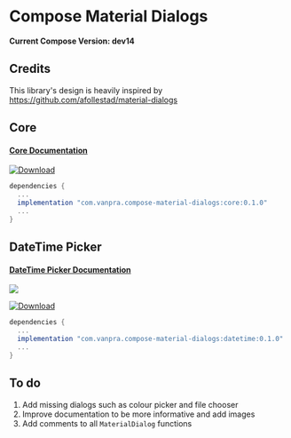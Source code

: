 # Compose Material Dialogs

**Current Compose Version: dev14**

## Credits

This library's design is heavily inspired by https://github.com/afollestad/material-dialogs

## Core

#### [Core Documentation](https://github.com/vanpra/compose-material-dialogs/blob/main/documentation/Core.md)

[ ![Download](https://api.bintray.com/packages/vanpra/maven/compose-material-dialogs:core/images/download.svg?version=0.1.0) ](https://bintray.com/vanpra/maven/compose-material-dialogs:core/0.1.0/link)

```gradle
dependencies {
  ...
  implementation "com.vanpra.compose-material-dialogs:core:0.1.0" 
  ...
}
```

## DateTime Picker

#### [DateTime Picker Documentation](https://github.com/vanpra/compose-material-dialogs/blob/main/documentation/DateTimePicker.md)

![](https://raw.githubusercontent.com/vanpra/ComposeDateTimePicker/master/imgs/datetime.jpg)

[ ![Download](https://api.bintray.com/packages/vanpra/maven/compose-material-dialogs:datetime/images/download.svg?version=0.1.0) ](https://bintray.com/vanpra/maven/compose-material-dialogs:datetime/0.1.0/link)

```gradle
dependencies {
  ...
  implementation "com.vanpra.compose-material-dialogs:datetime:0.1.0"
  ...
}
```

## To do

1. Add missing dialogs such as colour picker and file chooser
2. Improve documentation to be more informative and add images
3. Add comments to all `MaterialDialog` functions
